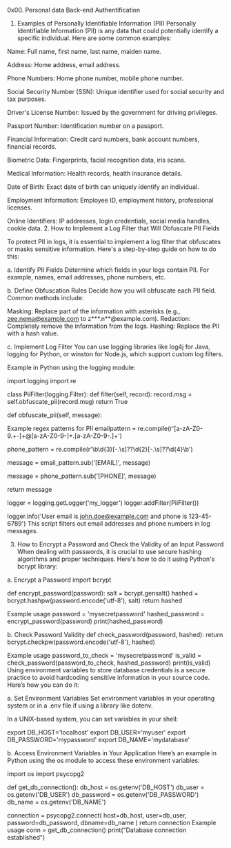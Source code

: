 0x00. Personal data
Back-end
Authentification

1. Examples of Personally Identifiable Information (PII)
Personally Identifiable Information (PII) is any data that could potentially identify a specific individual. Here are some common examples:

Name: Full name, first name, last name, maiden name.

Address: Home address, email address.

Phone Numbers: Home phone number, mobile phone number.

Social Security Number (SSN): Unique identifier used for social security and tax purposes.

Driver's License Number: Issued by the government for driving privileges.

Passport Number: Identification number on a passport.

Financial Information: Credit card numbers, bank account numbers, financial records.

Biometric Data: Fingerprints, facial recognition data, iris scans.

Medical Information: Health records, health insurance details.

Date of Birth: Exact date of birth can uniquely identify an individual.

Employment Information: Employee ID, employment history, professional licenses.

Online Identifiers: IP addresses, login credentials, social media handles, cookie data. 2. How to Implement a Log Filter that Will Obfuscate PII Fields

To protect PII in logs, it is essential to implement a log filter that obfuscates or masks sensitive information. Here's a step-by-step guide on how to do this:

a. Identify PII Fields
Determine which fields in your logs contain PII. For example, names, email addresses, phone numbers, etc.

b. Define Obfuscation Rules
Decide how you will obfuscate each PII field. Common methods include:

Masking: Replace part of the information with asterisks (e.g., zee.nema@example.com to z***.n**@example.com). Redaction: Completely remove the information from the logs. Hashing: Replace the PII with a hash value.

c. Implement Log Filter
You can use logging libraries like log4j for Java, logging for Python, or winston for Node.js, which support custom log filters.

Example in Python using the logging module:

import logging import re

class PiiFilter(logging.Filter): def filter(self, record): record.msg = self.obfuscate_pii(record.msg) return True

def obfuscate_pii(self, message):

Example regex patterns for PII
emailpattern = re.compile(r'[a-zA-Z0-9.+-]+@[a-zA-Z0-9-]+.[a-zA-Z0-9-.]+')

phone_pattern = re.compile(r'\b\d{3}[-.\s]??\d{2}[-.\s]??\d{4}\b')

message = email_pattern.sub('[EMAIL]', message)

message = phone_pattern.sub('[PHONE]', message)

return message

logger = logging.getLogger('my_logger') logger.addFilter(PiiFilter())

logger.info('User email is john.doe@example.com and phone is 123-45-6789') This script filters out email addresses and phone numbers in log messages.

3. How to Encrypt a Password and Check the Validity of an Input Password
When dealing with passwords, it is crucial to use secure hashing algorithms and proper techniques. Here's how to do it using Python's bcrypt library:

a. Encrypt a Password
import bcrypt

def encrypt_password(password):
salt = bcrypt.gensalt() hashed = bcrypt.hashpw(password.encode('utf-8'), salt) return hashed

Example usage
password = 'mysecretpassword' hashed_password = encrypt_password(password) print(hashed_password)

b. Check Password Validity
def check_password(password, hashed): return bcrypt.checkpw(password.encode('utf-8'), hashed)

Example usage
password_to_check = 'mysecretpassword' is_valid = check_password(password_to_check, hashed_password) print(is_valid) Using environment variables to store database credentials is a secure practice to avoid hardcoding sensitive information in your source code. Here’s how you can do it:

a. Set Environment Variables
Set environment variables in your operating system or in a .env file if using a library like dotenv.

In a UNIX-based system, you can set variables in your shell:

export DB_HOST='localhost' export DB_USER='myuser' export DB_PASSWORD='mypassword' export DB_NAME='mydatabase'

b. Access Environment Variables in Your Application
Here’s an example in Python using the os module to access these environment variables:

import os import psycopg2

def get_db_connection(): db_host = os.getenv('DB_HOST') db_user = os.getenv('DB_USER') db_password = os.getenv('DB_PASSWORD') db_name = os.getenv('DB_NAME')

connection = psycopg2.connect(
    host=db_host,
    user=db_user,
    password=db_password,
    dbname=db_name
)
return connection
Example usage
conn = get_db_connection() print("Database connection established")
